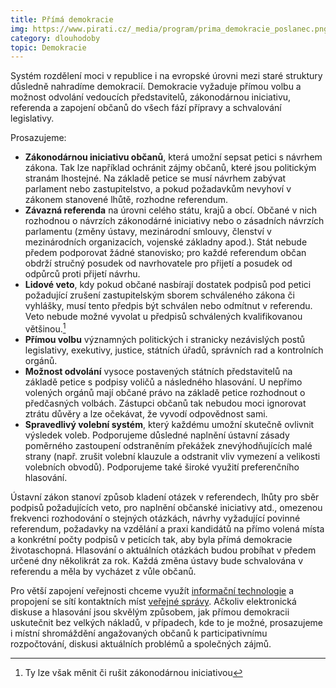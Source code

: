 ```yaml
---
title: Přímá demokracie
img: https://www.pirati.cz/_media/program/prima_demokracie_poslanec.png
category: dlouhodoby
topic: Demokracie
---
```


Systém rozdělení moci v republice i na evropské úrovni mezi staré struktury důsledně nahradíme demokracií. Demokracie vyžaduje přímou volbu a možnost odvolání vedoucích představitelů, zákonodárnou iniciativu, referenda a zapojení občanů do všech fází přípravy a schvalování legislativy.

Prosazujeme:

- **Zákonodárnou iniciativu občanů**, která umožní sepsat petici s návrhem zákona. Tak lze například ochránit zájmy občanů, které jsou politickým stranám lhostejné. Na základě petice se musí návrhem zabývat parlament nebo zastupitelstvo, a pokud požadavkům nevyhoví v zákonem stanovené lhůtě, rozhodne referendum.
- **Závazná referenda** na úrovni celého státu, krajů a obcí. Občané v nich rozhodnou o návrzích zákonodárné iniciativy nebo o zásadních návrzích parlamentu (změny ústavy, mezinárodní smlouvy, členství v mezinárodních organizacích, vojenské základny apod.). Stát nebude předem podporovat žádné stanovisko; pro každé referendum občan obdrží stručný posudek od navrhovatele pro přijetí a posudek od odpůrců proti přijetí návrhu.
- **Lidové veto**, kdy pokud občané nasbírají dostatek podpisů pod petici požadující zrušení zastupitelským sborem schváleného zákona či vyhlášky, musí tento předpis být schválen nebo odmítnut v referendu. Veto nebude možné vyvolat u předpisů schválených kvalifikovanou většinou.[^1]
- **Přímou volbu** významných politických i stranicky nezávislých postů legislativy, exekutivy, justice, státních úřadů, správních rad a kontrolních orgánů.
- **Možnost odvolání** vysoce postavených státních představitelů na základě petice s podpisy voličů a následného hlasování. U nepřímo volených orgánů mají občané právo na základě petice rozhodnout o předčasných volbách. Zástupci občanů tak nebudou moci ignorovat ztrátu důvěry a lze očekávat, že vyvodí odpovědnost sami.
- **Spravedlivý volební systém**, který každému umožní skutečně ovlivnit výsledek voleb. Podporujeme důsledné naplnění ústavní zásady poměrného zastoupení odstraněním překážek znevýhodňujících malé strany (např. zrušit volební klauzule a odstranit vliv vymezení a velikosti volebních obvodů). Podporujeme také široké využití preferenčního hlasování.

Ústavní zákon stanoví způsob kladení otázek v referendech, lhůty pro sběr podpisů požadujících veto, pro naplnění občanské iniciativy atd., omezenou frekvenci rozhodování o stejných otázkách, návrhy vyžadující povinné referendum, požadavky na vzdělání a praxi kandidátů na přímo volená místa a konkrétní počty podpisů v peticích tak, aby byla přímá demokracie životaschopná. Hlasování o aktuálních otázkách budou probíhat v předem určené dny několikrát za rok. Každá změna ústavy bude schvalována v referendu a měla by vycházet z vůle občanů.

Pro větší zapojení veřejnosti chceme využít [informační technologie][internet] a propojení se sítí kontaktních míst [veřejné správy][e-government]. Ačkoliv elektronická diskuse a hlasování jsou skvělým způsobem, jak přímou demokracii uskutečnit bez velkých nákladů, v případech, kde to je možné, prosazujeme i místní shromáždění angažovaných občanů k participativnímu rozpočtování, diskusi aktuálních problémů a společných zájmů.

[^1]: Ty lze však měnit či rušit zákonodárnou iniciativou

[internet]: https://www.pirati.cz/program/dlouhodoby/internet
[e-government]: https://www.pirati.cz/program/dlouhodoby/e-government
 